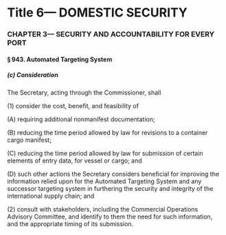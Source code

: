 
# Title 6— DOMESTIC SECURITY
### CHAPTER 3— SECURITY AND ACCOUNTABILITY FOR EVERY PORT
#### § 943. Automated Targeting System
##### (c) Consideration

The Secretary, acting through the Commissioner, shall

(1) consider the cost, benefit, and feasibility of

(A) requiring additional nonmanifest documentation;

(B) reducing the time period allowed by law for revisions to a container cargo manifest;

(C) reducing the time period allowed by law for submission of certain elements of entry data, for vessel or cargo; and

(D) such other actions the Secretary considers beneficial for improving the information relied upon for the Automated Targeting System and any successor targeting system in furthering the security and integrity of the international supply chain; and

(2) consult with stakeholders, including the Commercial Operations Advisory Committee, and identify to them the need for such information, and the appropriate timing of its submission.
